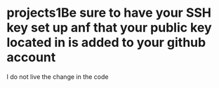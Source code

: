 # projects1Be sure to have your SSH key set up anf that your public key located in is added to your github account
I do not live the change in the code
